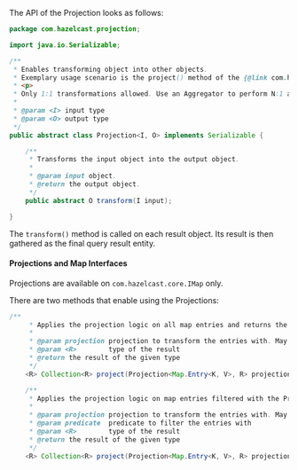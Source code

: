 
The API of the Projection looks as follows:

```java
package com.hazelcast.projection;

import java.io.Serializable;

/**
 * Enables transforming object into other objects.
 * Exemplary usage scenario is the project() method of the {@link com.hazelcast.core.IMap}
 * <p>
 * Only 1:1 transformations allowed. Use an Aggregator to perform N:1 aggregations.
 *
 * @param <I> input type
 * @param <O> output type
 */
public abstract class Projection<I, O> implements Serializable {

    /**
     * Transforms the input object into the output object.
     *
     * @param input object.
     * @return the output object.
     */
    public abstract O transform(I input);

}

```

The `transform()` method is called on each result object. Its result is then gathered as the final query result entity.

#### Projections and Map Interfaces

Projections are available on `com.hazelcast.core.IMap` only.

There are two methods that enable using the Projections:

```java
/**
     * Applies the projection logic on all map entries and returns the result
     *
     * @param projection projection to transform the entries with. May return null.
     * @param <R>        type of the result
     * @return the result of the given type
     */
    <R> Collection<R> project(Projection<Map.Entry<K, V>, R> projection);

    /**
     * Applies the projection logic on map entries filtered with the Predicated and returns the result
     *
     * @param projection projection to transform the entries with. May return null.
     * @param predicate  predicate to filter the entries with
     * @param <R>        type of the result
     * @return the result of the given type
     */
    <R> Collection<R> project(Projection<Map.Entry<K, V>, R> projection, Predicate<K, V> predicate);
```


